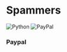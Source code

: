 
# Spammers
![Python](https://img.shields.io/badge/python-3670A0?style=for-the-badge&logo=python&logoColor=ffdd54) ![PayPal](https://img.shields.io/badge/PayPal-00457C?style=for-the-badge&logo=paypal&logoColor=white)
### Paypal
